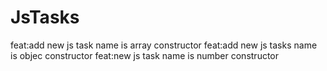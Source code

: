 # JsTasks
feat:add new js task name is array constructor
feat:add new js tasks name is objec constructor
feat:new js task name is number constructor
